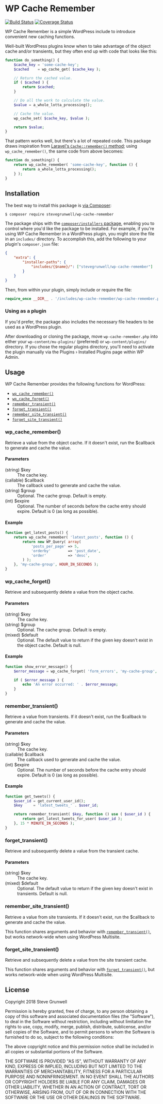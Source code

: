 # WP Cache Remember

[![Build Status](https://travis-ci.org/stevegrunwell/wp-cache-remember.svg?branch=develop)](https://travis-ci.org/stevegrunwell/wp-cache-remember)
[![Coverage Status](https://coveralls.io/repos/github/stevegrunwell/wp-cache-remember/badge.svg?branch=develop)](https://coveralls.io/github/stevegrunwell/wp-cache-remember?branch=develop)

WP Cache Remember is a simple WordPress include to introduce convenient new caching functions.

Well-built WordPress plugins know when to take advantage of the object cache and/or transients, but they often end up with code that looks like this:

```php
function do_something() {
    $cache_key = 'some-cache-key';
    $cached    = wp_cache_get( $cache_key );

    // Return the cached value.
    if ( $cached ) {
        return $cached;
    }

    // Do all the work to calculate the value.
    $value = a_whole_lotta_processing();

    // Cache the value.
    wp_cache_set( $cache_key, $value );

    return $value;
}
```

That pattern works well, but there's a lot of repeated code. This package draws inspiration from [Laravel's `Cache::remember()` method](https://laravel.com/docs/5.6/cache#cache-usage); using `wp_cache_remember()`, the same code from above becomes:

```php
function do_something() {
    return wp_cache_remember( 'some-cache-key', function () {
        return a_whole_lotta_processing();
    } );
}
```

## Installation

The best way to install this package is [via Composer](https://getcomposer.org/):

```sh
$ composer require stevegrunwell/wp-cache-remember
```

The package ships with the [`composer/installers` package](https://github.com/composer/installers), enabling you to control where you'd like the package to be installed. For example, if you're using WP Cache Remember in a WordPress plugin, you might store the file in an `includes/` directory. To accomplish this, add the following to your plugin's `composer.json` file:

```json
{
    "extra": {
        "installer-paths": {
            "includes/{$name}/": ["stevegrunwell/wp-cache-remember"]
        }
    }
}
```

Then, from within your plugin, simply include or require the file:

```php
require_once __DIR__ . '/includes/wp-cache-remember/wp-cache-remember.php';
```

### Using as a plugin

If you'd prefer, the package also includes the necessary file headers to be used as a WordPress plugin.

After downloading or cloning the package, move `wp-cache-remember.php` into either your `wp-content/mu-plugins/` (preferred) or `wp-content/plugins/` directory. If you chose the regular plugins directory, you'll need to activate the plugin manually via the Plugins &rsaquo; Installed Plugins page within WP Admin.

## Usage

WP Cache Remember provides the following functions for WordPress:

* [`wp_cache_remember()`](#wp_cache_remember)
* [`wp_cache_forget()`](#wp_cache_forget)
* [`remember_transient()`](#remember_transient)
* [`forget_transient()`](#forget_transient)
* [`remember_site_transient()`](#remember_site_transient)
* [`forget_site_transient()`](#forget_site_transient)

### wp_cache_remember()

Retrieve a value from the object cache. If it doesn't exist, run the $callback to generate and cache the value.

#### Parameters

<dl>
    <dt>(string) $key</dt>
    <dd>The cache key.</dd>
    <dt>(callable) $callback</dt>
    <dd>The callback used to generate and cache the value.</dd>
    <dt>(string) $group</dt>
    <dd>Optional. The cache group. Default is empty.</dd>
    <dt>(int) $expire</dt>
    <dd>Optional. The number of seconds before the cache entry should expire. Default is 0 (as long as possible).</dd>
</dl>

#### Example

```php
function get_latest_posts() {
    return wp_cache_remember( 'latest_posts', function () {
        return new WP_Query( array(
            'posts_per_page' => 5,
            'orderby'        => 'post_date',
            'order'          => 'desc',
        ) );
    }, 'my-cache-group', HOUR_IN_SECONDS );
}
```

### wp_cache_forget()

Retrieve and subsequently delete a value from the object cache.

#### Parameters

<dl>
    <dt>(string) $key</dt>
    <dd>The cache key.</dd>
    <dt>(string) $group</dt>
    <dd>Optional. The cache group. Default is empty.</dd>
    <dt>(mixed) $default</dt>
    <dd>Optional. The default value to return if the given key doesn't exist in the object cache. Default is null.</dd>
</dl>

#### Example

```php
function show_error_message() {
    $error_message = wp_cache_forget( 'form_errors', 'my-cache-group', false );

    if ( $error_message ) {
        echo 'An error occurred: ' . $error_message;
    }
}
```

### remember_transient()

Retrieve a value from transients. If it doesn't exist, run the $callback to generate and cache the value.

#### Parameters

<dl>
    <dt>(string) $key</dt>
    <dd>The cache key.</dd>
    <dt>(callable) $callback</dt>
    <dd>The callback used to generate and cache the value.</dd>
    <dt>(int) $expire</dt>
    <dd>Optional. The number of seconds before the cache entry should expire. Default is 0 (as long as possible).</dd>
</dl>

#### Example

```php
function get_tweets() {
    $user_id = get_current_user_id();
    $key     = 'latest_tweets_' . $user_id;

    return remember_transient( $key, function () use ( $user_id ) {
        return get_latest_tweets_for_user( $user_id );
    }, 15 * MINUTE_IN_SECONDS );
}
```

### forget_transient()

Retrieve and subsequently delete a value from the transient cache.

#### Parameters

<dl>
    <dt>(string) $key</dt>
    <dd>The cache key.</dd>
    <dt>(mixed) $default</dt>
    <dd>Optional. The default value to return if the given key doesn't exist in transients. Default is null.</dd>
</dl>

### remember_site_transient()

Retrieve a value from site transients. If it doesn't exist, run the $callback to generate and cache the value.

This function shares arguments and behavior with [`remember_transient()`](#remember_transient), but works network-wide when using WordPress Multisite.

### forget_site_transient()

Retrieve and subsequently delete a value from the site transient cache.

This function shares arguments and behavior with [`forget_transient()`](#forget_transient), but works network-wide when using WordPress Multisite.

## License

Copyright 2018 Steve Grunwell

Permission is hereby granted, free of charge, to any person obtaining a copy of this software and associated documentation files (the "Software"), to deal in the Software without restriction, including without limitation the rights to use, copy, modify, merge, publish, distribute, sublicense, and/or sell copies of the Software, and to permit persons to whom the Software is furnished to do so, subject to the following conditions:

The above copyright notice and this permission notice shall be included in all copies or substantial portions of the Software.

THE SOFTWARE IS PROVIDED "AS IS", WITHOUT WARRANTY OF ANY KIND, EXPRESS OR IMPLIED, INCLUDING BUT NOT LIMITED TO THE WARRANTIES OF MERCHANTABILITY, FITNESS FOR A PARTICULAR PURPOSE AND NONINFRINGEMENT. IN NO EVENT SHALL THE AUTHORS OR COPYRIGHT HOLDERS BE LIABLE FOR ANY CLAIM, DAMAGES OR OTHER LIABILITY, WHETHER IN AN ACTION OF CONTRACT, TORT OR OTHERWISE, ARISING FROM, OUT OF OR IN CONNECTION WITH THE SOFTWARE OR THE USE OR OTHER DEALINGS IN THE SOFTWARE.
